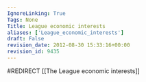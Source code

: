 ```yaml
---
IgnoreLinking: True
Tags: None
Title: League economic interests
aliases: ['League_economic_interests']
draft: False
revision_date: 2012-08-30 15:33:16+00:00
revision_id: 9435
---
```


#REDIRECT [[The League economic interests]]